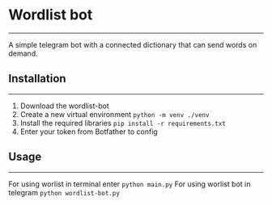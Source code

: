 # Wordlist bot
---
A simple telegram bot with a connected dictionary that can send words on demand.

## Installation
---
1. Download the wordlist-bot
2. Create a new virtual environment
   ```python -m venv ./venv```
3. Install the required libraries
  ```pip install -r requirements.txt```
5. Enter your token from Botfather to config 

## Usage 
---
For using worlist in terminal enter
```python main.py```
For using worlist bot in telegram
```python wordlist-bot.py```
